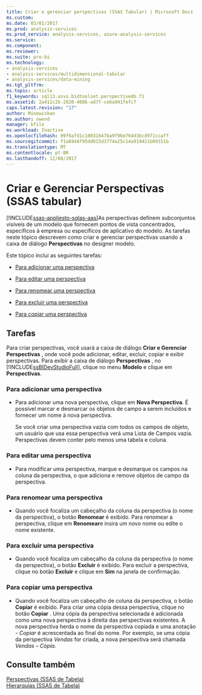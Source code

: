 ```yaml
---
title: Criar e gerenciar perspectivas (SSAS Tabular) | Microsoft Docs
ms.custom: 
ms.date: 03/01/2017
ms.prod: analysis-services
ms.prod_service: analysis-services, azure-analysis-services
ms.service: 
ms.component: 
ms.reviewer: 
ms.suite: pro-bi
ms.technology:
- analysis-services
- analysis-services/multidimensional-tabular
- analysis-services/data-mining
ms.tgt_pltfrm: 
ms.topic: article
f1_keywords: sql13.asvs.bidtoolset.perspectivedb.f1
ms.assetid: 2a411c2b-2820-4086-ad7f-ce6a941fefc7
caps.latest.revision: "17"
author: Minewiskan
ms.author: owend
manager: kfile
ms.workload: Inactive
ms.openlocfilehash: 09f6afd1c10031647ba9f96e764d3bcd971ccaff
ms.sourcegitcommit: f1a6944f95dd015d3774a25c14a919421b09151b
ms.translationtype: MT
ms.contentlocale: pt-BR
ms.lasthandoff: 12/08/2017
---
```

# <a name="create-and-manage-perspectives-ssas-tabular"></a>Criar e Gerenciar Perspectivas (SSAS tabular)
[!INCLUDE[ssas-appliesto-sqlas-aas](../../includes/ssas-appliesto-sqlas-aas.md)]As perspectivas definem subconjuntos visíveis de um modelo que fornecem pontos de vista concentrados, específicos à empresa ou específicos de aplicativo do modelo. As tarefas neste tópico descrevem como criar e gerenciar perspectivas usando a caixa de diálogo **Perspectivas** no designer modelo.  
  
 Este tópico inclui as seguintes tarefas:  
  
-   [Para adicionar uma perspectiva](#bkmk_add)  
  
-   [Para editar uma perspectiva](#bkmk_edit)  
  
-   [Para renomear uma perspectiva](#bkmk_rename)  
  
-   [Para excluir uma perspectiva](#bkmk_delete)  
  
-   [Para copiar uma perspectiva](#bkmk_copy)  
  
## <a name="tasks"></a>Tarefas  
 Para criar perspectivas, você usará a caixa de diálogo **Criar e Gerenciar Perspectivas** , onde você pode adicionar, editar, excluir, copiar e exibir perspectivas. Para exibir a caixa de diálogo **Perspectivas** , no [!INCLUDE[ssBIDevStudioFull](../../includes/ssbidevstudiofull-md.md)], clique no menu **Modelo** e clique em **Perspectivas**.  
  
###  <a name="bkmk_add"></a> Para adicionar uma perspectiva  
  
-   Para adicionar uma nova perspectiva, clique em **Nova Perspectiva**. É possível marcar e desmarcar os objetos de campo a serem incluídos e fornecer um nome à nova perspectiva.  
  
     Se você criar uma perspectiva vazia com todos os campos de objeto, um usuário que usa essa perspectiva verá uma Lista de Campos vazia. Perspectivas devem conter pelo menos uma tabela e coluna.  
  
###  <a name="bkmk_edit"></a> Para editar uma perspectiva  
  
-   Para modificar uma perspectiva, marque e desmarque os campos na coluna da perspectiva, o que adiciona e remove objetos de campo da perspectiva.  
  
###  <a name="bkmk_rename"></a> Para renomear uma perspectiva  
  
-   Quando você focaliza um cabeçalho da coluna da perspectiva (o nome da perspectiva), o botão **Renomear** é exibido. Para renomear a perspectiva, clique em **Renomear**e insira um novo nome ou edite o nome existente.  
  
###  <a name="bkmk_delete"></a> Para excluir uma perspectiva  
  
-   Quando você focaliza um cabeçalho da coluna da perspectiva (o nome da perspectiva), o botão **Excluir** é exibido. Para excluir a perspectiva, clique no botão **Excluir** e clique em **Sim** na janela de confirmação.  
  
###  <a name="bkmk_copy"></a> Para copiar uma perspectiva  
  
-   Quando você focaliza um cabeçalho de coluna da perspectiva, o botão **Copiar** é exibido. Para criar uma cópia dessa perspectiva, clique no botão **Copiar** . Uma cópia da perspectiva selecionada é adicionada como uma nova perspectiva à direita das perspectivas existentes. A nova perspectiva herda o nome da perspectiva copiada e uma anotação *- Copiar* é acrescentada ao final do nome. Por exemplo, se uma cópia da perspectiva *Vendas* for criada, a nova perspectiva será chamada *Vendas – Cópia*.  
  
## <a name="see-also"></a>Consulte também  
 [Perspectivas &#40;SSAS de Tabela&#41;](../../analysis-services/tabular-models/perspectives-ssas-tabular.md)   
 [Hierarquias &#40;SSAS de Tabela&#41;](../../analysis-services/tabular-models/hierarchies-ssas-tabular.md)  
  
  
